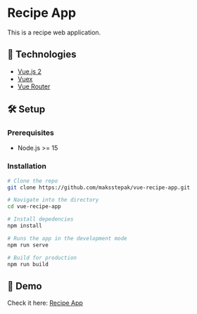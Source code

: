 # Recipe App

This is a recipe web application.

## 🔧 Technologies

- [Vue.js 2](https://vuejs.org/)
- [Vuex](https://vuex.vuejs.org/)
- [Vue Router](https://router.vuejs.org/)

## 🛠️ Setup

### Prerequisites

- Node.js >= 15

### Installation

```bash
# Clone the repo
git clone https://github.com/maksstepak/vue-recipe-app.git

# Navigate into the directory
cd vue-recipe-app

# Install depedencies
npm install

# Runs the app in the development mode
npm run serve

# Build for production
npm run build
```

## 🚀 Demo

Check it here: [Recipe App](https://wizardly-easley-a011a3.netlify.app/)
